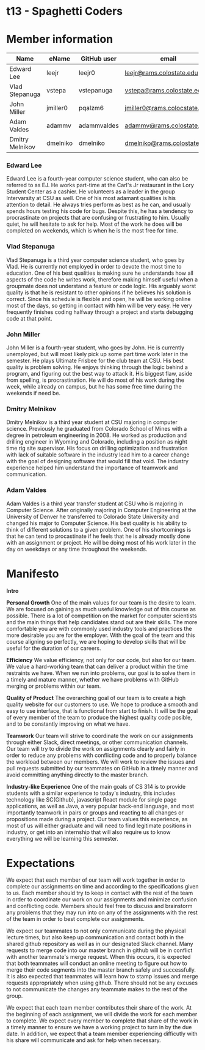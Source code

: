 # t13 - Spaghetti Coders

# Member information
|       Name       |       eName       |       GitHub user       |       email       |       Nickname       |
| ---------------- | ----------------- | ----------------------- | ----------------- | -------------------- |
| Edward Lee       | leejr             | leejr0                  | leejr@rams.colostate.edu | EJ            |
| Vlad Stepanuga   | vstepa            | vstepanuga              | vstepa@rams.colostate.edu | Vlad         |
|John Miller       | jmiller0          | pqalzm6                 | jmiller0@rams.colocstate.edu | N/A       |
|Adam Valdes       | adammv            | adammvaldes             | adammv@rams.colostate.edu    | N/A       |
|Dmitry Melnikov   | dmelniko          | dmelniko                | dmelniko@rams.colostate.edu    | N/A     |


### Edward Lee
Edward Lee is a fourth-year computer science student, who can also be referred to as EJ. He works part-time at the Carl's Jr restaurant in the Lory Student Center as a cashier. He volunteers as a leader in the group Intervarsity at CSU as well. One of his most adamant qualities is his attention to detail. He always tries perform as best as he can, and usually spends hours testing his code for bugs. Despite this, he has a tendency to procrastinate on projects that are confusing or frustrating to him. Usually quiet, he will hesitate to ask for help. Most of the work he does will be completed on weekends, which is when he is the most free for time.

### Vlad Stepanuga
Vlad Stepanuga is a third year computer science student, who goes by Vlad. He is currently not employed in order to devote the most time to education. One of his best qualities is making sure he understands how all aspects of the code he writes work, therefore making himself useful when a groupmate does not understand a feature or code logic. His arguably worst quality is that he is resistant to other opinions if he believes his solution is correct. Since his schedule is flexible and open, he will be working online most of the days, so getting in contact with him will be very easy. He very frequently finishes coding halfway through a project and starts debugging code at that point.

### John Miller 
John Miller is a fourth-year student, who goes by John. He is currently unemployed, but will most likely pick up some part time work later in the semester. He plays Ultimate Frisbee for the club team at CSU. His best quality is problem solving. He enjoys thinking through the logic behind a program, and figuring out the best way to attack it. His biggest flaw, aside from spelling, is procrastination. He will do most of his work during the week, while already on campus, but he has some free time during the weekends if need be. 

### Dmitry Melnikov
Dmitry Melnikov is a third year student at CSU majoring in computer science. Previously he graduated from Colorado School of Mines with a degree in petroleum engineering in 2008. He worked as production and drilling engineer in Wyoming and Colorado, including a position as night time rig site supervisor. His focus on drilling optimization and frustration with lack of suitable software in the industry lead him to a career change with the goal of designing software that would fill that void. The industry experience helped him understand the importance of teamwork and communication. 

### Adam Valdes
Adam Valdes is a third year transfer student at CSU who is majoring in Computer Science.  After originally majoring in Computer Engineering at the University of Denver he transferred to Colorado State University and changed his major to Computer Science.  His best quality is his ability to think of different solutions to a given problem.  One of his shortcomings is that he can tend to procastinate if he feels that he is already mostly done with an assignment or project.  He will be doing most of his work later in the day on weekdays or any time throughout the weekends.  

# Manifesto
**Intro**

**Personal Growth**
  One of the main values for our team is the desire to learn. We are focused on gaining as much useful knowledge out of this course as possible. There is a lot of competition on the market for computer scientists and the main things that help candidates stand out are their skills. The more comfortable you are with commonly used industry tools and practices the more desirable you are for the employer. With the goal of the team and this course aligning so perfectly, we are hoping to develop skills that will be useful for the duration of our careers.  

**Efficiency** 
  We value efficiency, not only for our code, but also for our team. We value a hard-working team that can deliver a product within the time restraints we have. When we run into problems, our goal is to solve them in a timely and mature manner, whether we have problems with GitHub merging or problems within our team. 

**Quality of Product** 
  The overarching goal of our team is to create a high quality website for our customers to use. We hope to produce a smooth and easy to use interface, that is functional from start to finish. It will be the goal of every member of the team to produce the highest quality code posible, and to be constantly improving on what we have.

**Teamwork**
  Our team will strive to coordinate the work on our assignments through either Slack, direct meetings, or other communication channels.  Our team will try to divide the work on assignments clearly and fairly in order to reduce any problems with conflicting code and to properly balance the workload between our members.  We will work to review the issues and pull requests submitted by our teammates on GitHub in a timely manner and avoid committing anything directly to the master branch.  

**Industry-like Experience**
One of the main goals of CS 314 is to provide students with a similar experience to today's industry, this includes technology like SC(Github), javascript React module for single page applications, as well as Java, a very popular back-end language, and most importantly teamwork in pairs or groups and reacting to all changes or propositions made during a project. Our team values this experience, as most of us will either graduate and will need to find legitimate positions in industry, or get into an internship that will also require us to know everything we will be learning this semester.

# Expectations
  We expect that each member of our team will work together in order to complete our assignments on time and according to the specifications given to us.  Each member should try to keep in contact with the rest of the team in order to coordinate our work on our assignments and minimize confusion and conflicting code.  Members should feel free to discuss and brainstorm any problems that they may run into on any of the assignments with the rest of the team in order to best complete our assignments.
  
  We expect our teammates to not only communicate during the physical lecture times, but also keep up communication and contact both in the shared github repository as well as in our designated Slack channel. Many requests to merge code into our master branch in github will be in conflict with another teammate's merge request. When this occurs, it is expected that both teammates will conduct an online meeting to figure out how to merge their code segments into the master branch safely and successfully. It is also expected that teammates will learn how to stamp issues and merge requests appropriately when using github. There should not be any excuses to not communicate the changes any teammate makes to the rest of the group.
  
  We expect that each team member contributes their share of the work. At the beginning of each assignment, we will divide the work for each member to complete. We expect every member to complete that share of the work in a timely manner to ensure we have a working project to turn in by the due date. In addition, we expect that a team member experiencing difficutly with his share will communicate and ask for help when necessary.
